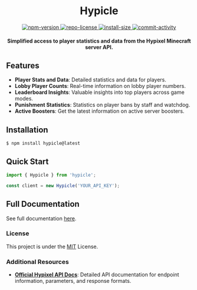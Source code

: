 <div align="center">
    <h1>Hypicle</h1>
    <p align="center">
        <a href="https://npmjs.com/package/hypicle">
            <img alt="npm-version" src="https://img.shields.io/npm/v/hypicle?style=flat-square" />
        </a>
        <a href="./LICENSE">
            <img alt="repo-license" src="https://img.shields.io/github/license/Zielin0/hypicle?style=flat-square" />
        </a>
        <a href="https://packagephobia.com/result?p=hypicle">
            <img alt="install-size" src="https://img.shields.io/badge/dynamic/json?url=https://packagephobia.com/v2/api.json?p=hypicle&query=$.install.pretty&label=install%20size&style=flat-square" />
        </a>
        <a href="https://github.com/Zielin0/hypicle/commits/master">
            <img alt="commit-activity" src="https://img.shields.io/github/commit-activity/m/Zielin0/hypicle?style=flat-square" />
        </a>
    </p>
    <p align="center">
        <h4>Simplified access to player statistics and data from the Hypixel Minecraft server API.</h4>
    </p>
</div>

## Features

- **Player Stats and Data**: Detailed statistics and data for players.
- **Lobby Player Counts**: Real-time information on lobby player numbers.
- **Leaderboard Insights**: Valuable insights into top players across game modes.
- **Punishment Statistics**: Statistics on player bans by staff and watchdog.
- **Active Boosters**: Get the latest information on active server boosters.

## Installation

```shell
$ npm install hypicle@latest
```

## Quick Start

```ts
import { Hypicle } from 'hypicle';

const client = new Hypicle('YOUR_API_KEY');
```

## Full Documentation

See full documentation [here](./docs).

<!-- ## Examples: -->

### License

This project is under the [MIT](./LICENSE) License.

### Additional Resources

- [**Official Hypixel API Docs**](https://api.hypixel.net/): Detailed API documentation for endpoint information, parameters, and response formats.
